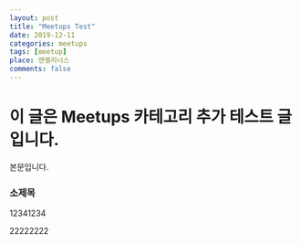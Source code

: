 ```yaml
---
layout: post
title: "Meetups Test"
date: 2019-12-11
categories: meetups
tags: [meetup]
place: 엔젤리너스
comments: false
---
```



# 이 글은 Meetups 카테고리 추가 테스트 글입니다.

본문입니다.

### 소제목 

12341234

22222222